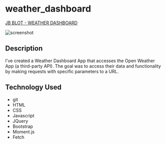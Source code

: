 # weather_dashboard

[JB BLOT - WEATHER DASHBOARD](https://github.com/jaaybe/weather_dashboard)

![screenshot](./Screenshot.png)

## Description
I've created a Weather Dashboard App that accesses the Open Weather App (a third-party API).  The goal was to access their data and functionality by making requests with specific parameters to a URL.

## Technology Used
<ul>
<li>git</li>
<li>HTML</li>
<li>CSS</li>
<li>Javascript</li>
<li>JQuery</li>
<li>Bootstrap</li>
<li>Moment.js</li>
<li>Fetch</li>